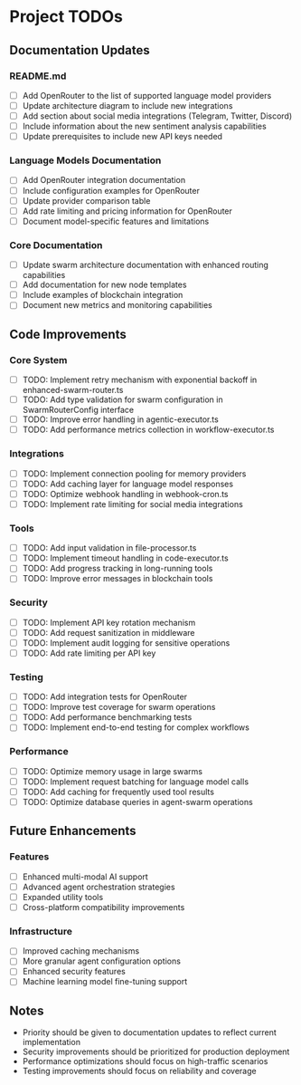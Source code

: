 # Project TODOs

## Documentation Updates

### README.md
- [ ] Add OpenRouter to the list of supported language model providers
- [ ] Update architecture diagram to include new integrations
- [ ] Add section about social media integrations (Telegram, Twitter, Discord)
- [ ] Include information about the new sentiment analysis capabilities
- [ ] Update prerequisites to include new API keys needed

### Language Models Documentation
- [ ] Add OpenRouter integration documentation
- [ ] Include configuration examples for OpenRouter
- [ ] Update provider comparison table
- [ ] Add rate limiting and pricing information for OpenRouter
- [ ] Document model-specific features and limitations

### Core Documentation
- [ ] Update swarm architecture documentation with enhanced routing capabilities
- [ ] Add documentation for new node templates
- [ ] Include examples of blockchain integration
- [ ] Document new metrics and monitoring capabilities

## Code Improvements

### Core System
- [ ] TODO: Implement retry mechanism with exponential backoff in enhanced-swarm-router.ts
- [ ] TODO: Add type validation for swarm configuration in SwarmRouterConfig interface
- [ ] TODO: Improve error handling in agentic-executor.ts
- [ ] TODO: Add performance metrics collection in workflow-executor.ts

### Integrations
- [ ] TODO: Implement connection pooling for memory providers
- [ ] TODO: Add caching layer for language model responses
- [ ] TODO: Optimize webhook handling in webhook-cron.ts
- [ ] TODO: Implement rate limiting for social media integrations

### Tools
- [ ] TODO: Add input validation in file-processor.ts
- [ ] TODO: Implement timeout handling in code-executor.ts
- [ ] TODO: Add progress tracking in long-running tools
- [ ] TODO: Improve error messages in blockchain tools

### Security
- [ ] TODO: Implement API key rotation mechanism
- [ ] TODO: Add request sanitization in middleware
- [ ] TODO: Implement audit logging for sensitive operations
- [ ] TODO: Add rate limiting per API key

### Testing
- [ ] TODO: Add integration tests for OpenRouter
- [ ] TODO: Improve test coverage for swarm operations
- [ ] TODO: Add performance benchmarking tests
- [ ] TODO: Implement end-to-end testing for complex workflows

### Performance
- [ ] TODO: Optimize memory usage in large swarms
- [ ] TODO: Implement request batching for language model calls
- [ ] TODO: Add caching for frequently used tool results
- [ ] TODO: Optimize database queries in agent-swarm operations

## Future Enhancements

### Features
- [ ] Enhanced multi-modal AI support
- [ ] Advanced agent orchestration strategies
- [ ] Expanded utility tools
- [ ] Cross-platform compatibility improvements

### Infrastructure
- [ ] Improved caching mechanisms
- [ ] More granular agent configuration options
- [ ] Enhanced security features
- [ ] Machine learning model fine-tuning support

## Notes
- Priority should be given to documentation updates to reflect current implementation
- Security improvements should be prioritized for production deployment
- Performance optimizations should focus on high-traffic scenarios
- Testing improvements should focus on reliability and coverage